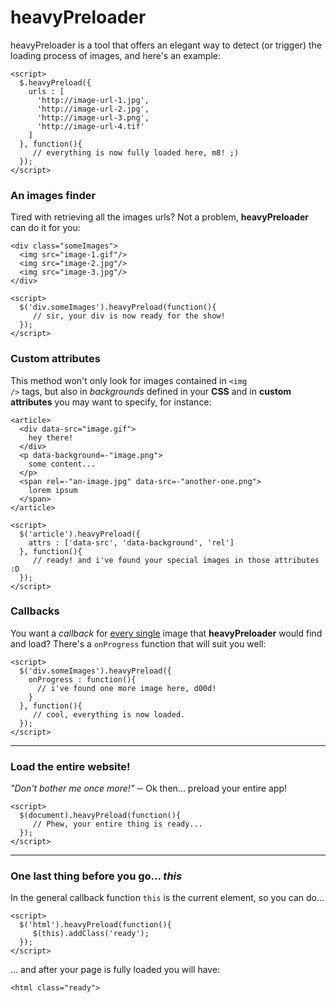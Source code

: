 # heavyPreloader
heavyPreloader is a tool that offers an elegant way to detect (or trigger) the loading process of images, and here's an example:
```
<script>
  $.heavyPreload({
    urls : [
      'http://image-url-1.jpg',
      'http://image-url-2.jpg',
      'http://image-url-3.png',
      'http://image-url-4.tif'
    ]
  }, function(){
     // everything is now fully loaded here, m8! ;)
  });
</script>
```
### An images finder
Tired with retrieving all the images urls? Not a problem, <strong>heavyPreloader</strong> can do it for you:
```
<div class="someImages">
  <img src="image-1.gif"/>
  <img src="image-2.jpg"/>
  <img src="image-3.jpg"/>
</div>
```
```
<script>
  $('div.someImages').heavyPreload(function(){
     // sir, your div is now ready for the show!
  });
</script>
```
### Custom attributes
This method won't only look for images contained in <code>&lt;img /&gt;</code> tags, but also in <i>backgrounds</i> defined in your <strong>CSS</strong> and in <strong> custom attributes</strong> you may want to specify, for instance:
```
<article>
  <div data-src="image.gif">
    hey there!
  </div>
  <p data-background=-"image.png">
    some content...
  </p>
  <span rel=-"an-image.jpg" data-src=-"another-one.png">
    lorem ipsum
  </span>
</article>
```
```
<script>
  $('article').heavyPreload({
    attrs : ['data-src', 'data-background', 'rel']
  }, function(){
     // ready! and i've found your special images in those attributes :D
  });
</script>
```
### Callbacks
You want a <i>callback</i> for <u>every single</u> image that <strong>heavyPreloader</strong> would find and load? There's a <code>onProgress</code> function that will suit you well:
```
<script>
  $('div.someImages').heavyPreload({
    onProgress : function(){
      // i've found one more image here, d00d!
    }
  }, function(){
     // cool, everything is now loaded.
  });
</script>
```
---
### Load the entire website!
<i>"Don't bother me once more!"</i>  ─ Ok then... preload your entire app!
```
<script>
  $(document).heavyPreload(function(){
     // Phew, your entire thing is ready...
  });
</script>
```
---
### One last thing before you go... <i>this</i>
In the general callback function <code>this</code> is the current element, so you can do...
```
<script>
  $('html').heavyPreload(function(){
     $(this).addClass('ready');
  });
</script>
```
... and after your page is fully loaded you will have:
```
<html class="ready">
```
